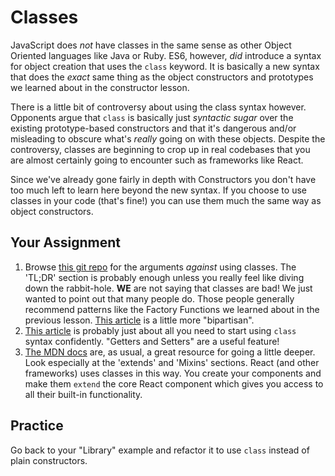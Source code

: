 # Classes

JavaScript does _not_ have classes in the same sense as other Object Oriented languages like Java or Ruby.  ES6, however, _did_ introduce a syntax for object creation that uses the `class` keyword.  It is basically a new syntax that does the _exact_ same thing as the object constructors and prototypes we learned about in the constructor lesson.

There is a little bit of controversy about using the class syntax however.  Opponents argue that `class` is basically just _syntactic sugar_ over the existing prototype-based constructors and that it's dangerous and/or misleading to obscure what's _really_ going on with these objects.  Despite the controversy, classes are beginning to crop up in real codebases that you are almost certainly going to encounter such as frameworks like React.

Since we've already gone fairly in depth with Constructors you don't have too much left to learn here beyond the new syntax.  If you choose to use classes in your code (that's fine!) you can use them much the same way as object constructors.

## Your Assignment

1. Browse [this git repo](https://github.com/joshburgess/not-awesome-es6-classes) for the arguments _against_ using classes. The 'TL;DR' section is probably enough unless you really feel like diving down the rabbit-hole.  __WE__ are not saying that classes are bad! We just wanted to point out that many people do.  Those people generally recommend patterns like the Factory Functions we learned about in the previous lesson.  [This article](https://medium.com/@rajaraodv/is-class-in-es6-the-new-bad-part-6c4e6fe1ee65) is a little more "bipartisan".
2. [This article](https://javascript.info/class) is probably just about all you need to start using `class` syntax confidently.  "Getters and Setters" are a useful feature!
3. [The MDN docs](https://developer.mozilla.org/en-US/docs/Web/JavaScript/Reference/Classes) are, as usual, a great resource for going a little deeper.  Look especially at the 'extends' and 'Mixins' sections.  React (and other frameworks) uses classes in this way. You create your components and make them `extend` the core React component which gives you access to all their built-in functionality.

## Practice

Go back to your "Library" example and refactor it to use `class` instead of plain constructors.

